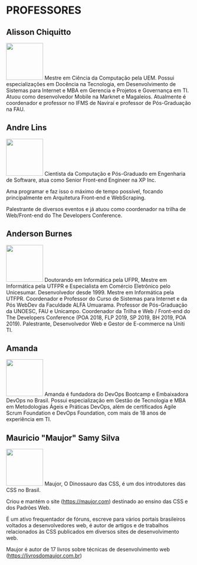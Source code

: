 # PROFESSORES

## Alisson Chiquitto
<img src="https://webdev.alfaumuarama.edu.br/arquivos/1576068420g.jpg" width="100">
Mestre em Ciência da Computação pela UEM. Possui especializações em Docência na Tecnologia, em Desenvolvimento de Sistemas para Internet e MBA em Gerencia e Projetos e Governança em TI. Atuou como desenvolvedor Mobile na Marknet e Magaleios. Atualmente é coordenador e professor no IFMS de Naviraí e professor de Pós-Graduação na FAU.

## Andre Lins
<img src="https://webdev.alfaumuarama.edu.br/arquivos/1621856394g.jpg" width="100">
Cientista da Computação e Pós-Graduado em Engenharia de Software, atua como Senior Front-end Engineer na XP Inc.

Ama programar e faz isso o máximo de tempo possível, focando principalmente em Arquitetura Front-end e WebScraping.

Palestrante de diversos eventos e já atuou como coordenador na trilha de Web/Front-end do The Developers Conference.

## Anderson Burnes
<img src="https://webdev.alfaumuarama.edu.br/arquivos/1576672429g.jpg" width="100">
Doutorando em Informática pela UFPR, Mestre em Informática pela UTFPR e Especialista em Comércio Eletrônico pelo Unicesumar. Desenvolvedor desde 1999. Mestre em Informática pela UTFPR. Coordenador e Professor do Curso de Sistemas para Internet e da Pós WebDev da Faculdade ALFA Umuarama. Professor de Pós-Graduação da UNOESC, FAU e Unicampo. Coordenador da Trilha e Web / Front-end do The Developers Conference (POA 2018, FLP 2019, SP 2019, BH 2019, POA 2019). Palestrante, Desenvolvedor Web e Gestor de E-commerce na Uniti TI.

## Amanda
<img src="https://webdev.alfaumuarama.edu.br/arquivos/1617200404g.jpg" width="100">
Amanda é fundadora do DevOps Bootcamp e Embaixadora DevOps no Brasil. Possui especialização em Gestão de Tecnologia e MBA em Metodologias Ágeis e Práticas DevOps, além de certificados Agile Scrum Foundation e DevOps Foundation, com mais de 18 anos de experiência em TI.

## Mauricio "Maujor" Samy Silva
<img src="https://webdev.alfaumuarama.edu.br/arquivos/1618591041g.jpg" width="100">
Maujor, O Dinossauro das CSS, é um dos introdutores das CSS no Brasil.

Criou e mantém o site (https://maujor.com) destinado ao ensino das CSS e dos Padrões Web.

É um ativo frequentador de fóruns, escreve para vários portais brasileiros voltados a desenvolvedores web, é autor de artigos e de trabalhos relacionados às CSS publicados em diversos sites de desenvolvimento web.

Maujor é autor de 17 livros sobre técnicas de desenvolvimento web (https://livrosdomaujor.com.br)